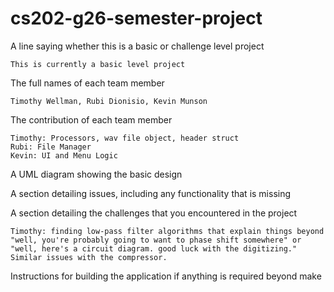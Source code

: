 # cs202-g26-semester-project

A line saying whether this is a basic or challenge level project
    
	This is currently a basic level project


The full names of each team member
	
	Timothy Wellman, Rubi Dionisio, Kevin Munson
    
	
The contribution of each team member
	
	Timothy: Processors, wav file object, header struct
	Rubi: File Manager
	Kevin: UI and Menu Logic
	
	
	
A UML diagram showing the basic design





A section detailing issues, including any functionality that is missing




A section detailing the challenges that you encountered in the project

	Timothy: finding low-pass filter algorithms that explain things beyond "well, you're probably going to want to phase shift somewhere" or "well, here's a circuit diagram. good luck with the digitizing." Similar issues with the compressor.



Instructions for building the application if anything is required beyond make




